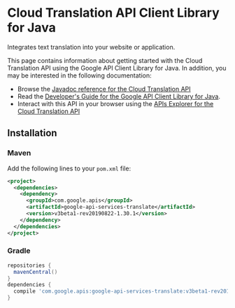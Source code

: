 # Cloud Translation API Client Library for Java

Integrates text translation into your website or application.

This page contains information about getting started with the Cloud Translation API
using the Google API Client Library for Java. In addition, you may be interested
in the following documentation:

* Browse the [Javadoc reference for the Cloud Translation API][javadoc]
* Read the [Developer's Guide for the Google API Client Library for Java][google-api-client].
* Interact with this API in your browser using the [APIs Explorer for the Cloud Translation API][api-explorer]

## Installation

### Maven

Add the following lines to your `pom.xml` file:

```xml
<project>
  <dependencies>
    <dependency>
      <groupId>com.google.apis</groupId>
      <artifactId>google-api-services-translate</artifactId>
      <version>v3beta1-rev20190822-1.30.1</version>
    </dependency>
  </dependencies>
</project>
```

### Gradle

```gradle
repositories {
  mavenCentral()
}
dependencies {
  compile 'com.google.apis:google-api-services-translate:v3beta1-rev20190822-1.30.1'
}
```

[javadoc]: https://googleapis.dev/java/google-api-services-translate/latest/index.html
[google-api-client]: https://github.com/googleapis/google-api-java-client/
[api-explorer]: https://developers.google.com/apis-explorer/#p/abusiveexperiencereport/v1/
